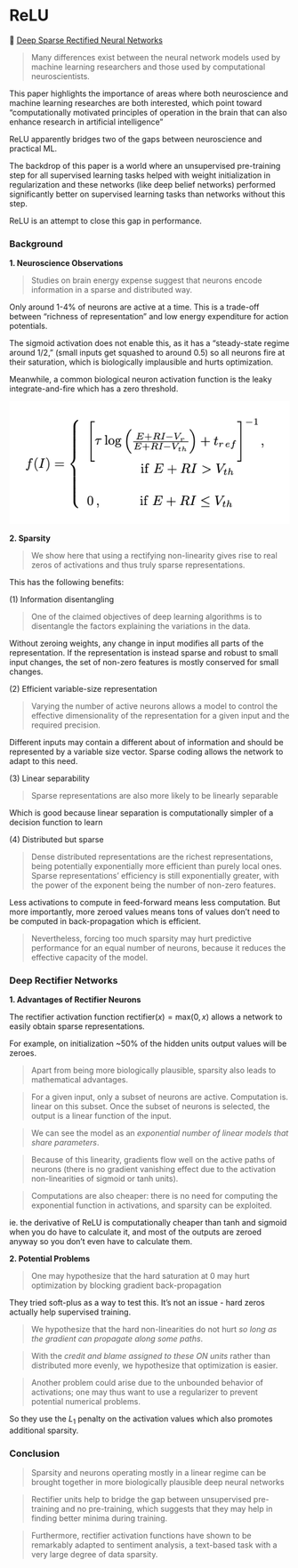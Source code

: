 # ReLU

📜 [Deep Sparse Rectified Neural Networks](https://www.researchgate.net/publication/215616967_Deep_Sparse_Rectifier_Neural_Networks)

> Many differences exist between the neural network models used by machine learning researchers and those used by computational neuroscientists.

This paper highlights the importance of areas where both neuroscience and machine learning researches are both interested, which point toward “computationally motivated principles of operation in the brain that can also enhance research in artificial intelligence”

ReLU apparently bridges two of the gaps between neuroscience and practical ML.

The backdrop of this paper is a world where an unsupervised pre-training step for all supervised learning tasks helped with weight initialization in regularization and these networks (like deep belief networks) performed significantly better on supervised learning tasks than networks without this step.

ReLU is an attempt to close this gap in performance.

### Background

**1. Neuroscience Observations**

> Studies on brain energy expense suggest that neurons encode information in a sparse and distributed way.

Only around 1-4% of neurons are active at a time. This is a trade-off between “richness of representation” and low energy expenditure for action potentials.

The sigmoid activation does not enable this, as it has a “steady-state regime around 1/2,” (small inputs get squashed to around 0.5) so all neurons fire at their saturation, which is biologically implausible and hurts optimization.

Meanwhile, a common biological neuron activation function is the leaky integrate-and-fire which has a zero threshold.

![Screenshot 2024-05-13 at 10.59.21 AM.png](../../images/Screenshot_2024-05-13_at_10.59.21_AM.png)

**2. Sparsity**

> We show here that using a rectifying non-linearity gives rise to real zeros of activations and thus truly sparse representations.

This has the following benefits:

(1) Information disentangling

> One of the claimed objectives of deep learning algorithms is to disentangle the factors explaining the variations in the data.

Without zeroing weights, any change in input modifies all parts of the representation. If the representation is instead sparse and robust to small input changes, the set of non-zero features is mostly conserved for small changes.

(2) Efficient variable-size representation

> Varying the number of active neurons allows a model to control the effective dimensionality of the representation for a given input and the required precision.

Different inputs may contain a different about of information and should be represented by a variable size vector. Sparse coding allows the network to adapt to this need.

(3) Linear separability

> Sparse representations are also more likely to be linearly separable

Which is good because linear separation is computationally simpler of a decision function to learn

(4) Distributed but sparse

> Dense distributed representations are the richest representations, being potentially exponentially more efficient than purely local ones. Sparse representations’ efficiency is still exponentially greater, with the power of the exponent being the number of non-zero features.

Less activations to compute in feed-forward means less computation. But more importantly, more zeroed values means tons of values don’t need to be computed in back-propagation which is efficient.

> Nevertheless, forcing too much sparsity may hurt predictive performance for an equal number of neurons, because it reduces the effective capacity of the model.

### Deep Rectifier Networks

**1. Advantages of Rectifier Neurons**

The rectifier activation function $\textrm{rectifier}(x) = \textrm{max}(0,x)$ allows a network to easily obtain sparse representations.

For example, on initialization ~50% of the hidden units output values will be zeroes.

> Apart from being more biologically plausible, sparsity also leads to mathematical advantages.

> For a given input, only a subset of neurons are active. Computation is. linear on this subset. Once the subset of neurons is selected, the output is a linear function of the input.

> We can see the model as an _exponential number of linear models that share parameters_.

> Because of this linearity, gradients flow well on the active paths of neurons (there is no gradient vanishing effect due to the activation non-linearities of sigmoid or tanh units).

> Computations are also cheaper: there is no need for computing the exponential function in activations, and sparsity can be exploited.

ie. the derivative of ReLU is computationally cheaper than tanh and sigmoid when you do have to calculate it, and most of the outputs are zeroed anyway so you don’t even have to calculate them.

**2. Potential Problems**

> One may hypothesize that the hard saturation at 0 may hurt optimization by blocking gradient back-propagation

They tried soft-plus as a way to test this. It’s not an issue - hard zeros actually help supervised training.

> We hypothesize that the hard non-linearities do not hurt _so long as the gradient can propagate along some paths_.

> With the _credit and blame assigned to these ON units_ rather than distributed more evenly, we hypothesize that optimization is easier.

> Another problem could arise due to the unbounded behavior of activations; one may thus want to use a regularizer to prevent potential numerical problems.

So they use the $L_1$ penalty on the activation values which also promotes additional sparsity.

### Conclusion

> Sparsity and neurons operating mostly in a linear regime can be brought together in more biologically plausible deep neural networks

> Rectifier units help to bridge the gap between unsupervised pre-training and no pre-training, which suggests that they may help in finding better minima during training.

> Furthermore, rectifier activation functions have shown to be remarkably adapted to sentiment analysis, a text-based task with a very large degree of data sparsity.
